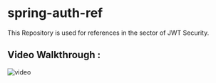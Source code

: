 # spring-auth-ref
This Repository is used for references in the sector of JWT Security.

## Video Walkthrough : 
![video](results/reference_video)
